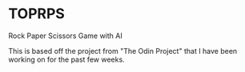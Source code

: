 # TOPRPS
Rock Paper Scissors Game with AI

This is based off the project from "The Odin Project" that I have been working on for the past few weeks.